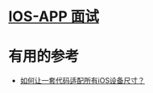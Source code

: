 # [IOS-APP 面试](https://github.com/stevenli91748/IOS-APP/blob/master/interview.md)




# 有用的参考

* [如何让一套代码适配所有iOS设备尺寸？](https://my.oschina.net/yunqi/blog/4684225)
